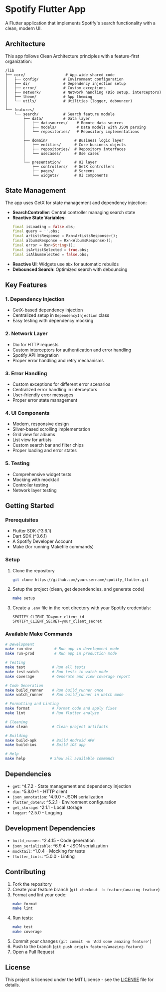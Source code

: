 # Spotify Flutter App

A Flutter application that implements Spotify's search functionality with a clean, modern UI.

## Architecture

This app follows Clean Architecture principles with a feature-first organization:

```
/lib
├── core/                  # App-wide shared code
│   ├── config/           # Environment configuration
│   ├── di/               # Dependency injection setup
│   ├── error/            # Custom exceptions
│   ├── network/          # Network handling (Dio setup, interceptors)
│   ├── theme/            # App theming
│   └── utils/            # Utilities (logger, debouncer)
│
└── features/
    └── search/           # Search feature module
        ├── data/         # Data layer
        │   ├── datasources/    # Remote data sources
        │   ├── models/         # Data models with JSON parsing
        │   └── repositories/   # Repository implementations
        │
        ├── domain/            # Business logic layer
        │   ├── entities/      # Core business objects
        │   ├── repositories/  # Repository interfaces
        │   └── usecases/      # Use cases
        │
        └── presentation/      # UI layer
            ├── controllers/   # GetX controllers
            ├── pages/         # Screens
            └── widgets/       # UI components
```

## State Management

The app uses GetX for state management and dependency injection:

- **SearchController**: Central controller managing search state
- **Reactive State Variables**:
  ```dart
  final isLoading = false.obs;
  final query = ''.obs;
  final artistsResponse = Rxn<ArtistsResponse>();
  final albumsResponse = Rxn<AlbumsResponse>();
  final error = Rxn<String>();
  final isArtistSelected = true.obs;
  final isAlbumSelected = false.obs;
  ```
- **Reactive UI**: Widgets use `Obx` for automatic rebuilds
- **Debounced Search**: Optimized search with debouncing

## Key Features

### 1. Dependency Injection
- GetX-based dependency injection
- Centralized setup in `DependencyInjection` class
- Easy testing with dependency mocking

### 2. Network Layer
- Dio for HTTP requests
- Custom interceptors for authentication and error handling
- Spotify API integration
- Proper error handling and retry mechanisms

### 3. Error Handling
- Custom exceptions for different error scenarios
- Centralized error handling in interceptors
- User-friendly error messages
- Proper error state management

### 4. UI Components
- Modern, responsive design
- Sliver-based scrolling implementation
- Grid view for albums
- List view for artists
- Custom search bar and filter chips
- Proper loading and error states

### 5. Testing
- Comprehensive widget tests
- Mocking with mocktail
- Controller testing
- Network layer testing

## Getting Started

### Prerequisites
- Flutter SDK (^3.6.1)
- Dart SDK (^3.6.1)
- A Spotify Developer Account
- Make (for running Makefile commands)

### Setup
1. Clone the repository
   ```bash
   git clone https://github.com/yourusername/spotify_flutter.git
   ```

2. Setup the project (clean, get dependencies, and generate code)
   ```bash
   make setup
   ```

3. Create a `.env` file in the root directory with your Spotify credentials:
   ```
   SPOTIFY_CLIENT_ID=your_client_id
   SPOTIFY_CLIENT_SECRET=your_client_secret
   ```

### Available Make Commands

```bash
# Development
make run-dev          # Run app in development mode
make run-prod         # Run app in production mode

# Testing
make test            # Run all tests
make test-watch      # Run tests in watch mode
make coverage        # Generate and view coverage report

# Code Generation
make build_runner    # Run build_runner once
make watch_runner    # Run build_runner in watch mode

# Formatting and Linting
make format          # Format code and apply fixes
make lint            # Run flutter analyze

# Cleaning
make clean           # Clean project artifacts

# Building
make build-apk       # Build Android APK
make build-ios       # Build iOS app

# Help
make help           # Show all available commands
```

## Dependencies

- `get`: ^4.7.2 - State management and dependency injection
- `dio`: ^5.8.0+1 - HTTP client
- `json_annotation`: ^4.9.0 - JSON serialization
- `flutter_dotenv`: ^5.2.1 - Environment configuration
- `get_storage`: ^2.1.1 - Local storage
- `logger`: ^2.5.0 - Logging

## Development Dependencies

- `build_runner`: ^2.4.15 - Code generation
- `json_serializable`: ^6.9.4 - JSON serialization
- `mocktail`: ^1.0.4 - Mocking for tests
- `flutter_lints`: ^5.0.0 - Linting

## Contributing

1. Fork the repository
2. Create your feature branch (`git checkout -b feature/amazing-feature`)
3. Format and lint your code:
   ```bash
   make format
   make lint
   ```
4. Run tests:
   ```bash
   make test
   make coverage
   ```
5. Commit your changes (`git commit -m 'Add some amazing feature'`)
6. Push to the branch (`git push origin feature/amazing-feature`)
7. Open a Pull Request

## License

This project is licensed under the MIT License - see the [LICENSE](LICENSE) file for details.
